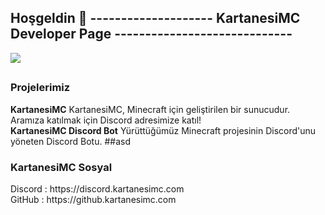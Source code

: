 ## Hoşgeldin 👋 -------------------- KartanesiMC Developer Page -----------------------------
<img src="https://i.imgur.com/HL04oIw.jpg" weight="2000"/> </div>
##
<h3>Projelerimiz</h3>
<b>KartanesiMC</b> KartanesiMC, Minecraft için geliştirilen bir sunucudur. Aramıza katılmak için Discord adresimize katıl!
<b><br>KartanesiMC Discord Bot</b> Yürüttüğümüz Minecraft projesinin Discord'unu yöneten Discord Botu.
##asd
<h3>KartanesiMC Sosyal</h3>
Discord : https://discord.kartanesimc.com
<br>GitHub : https://github.kartanesimc.com

<!--

**Here are some ideas to get you started:**

🙋‍♀️ A short introduction - what is your organization all about?
🌈 Contribution guidelines - how can the community get involved?
👩‍💻 Useful resources - where can the community find your docs? Is there anything else the community should know?
🍿 Fun facts - what does your team eat for breakfast?
🧙 Remember, you can do mighty things with the power of [Markdown](https://docs.github.com/github/writing-on-github/getting-started-with-writing-and-formatting-on-github/basic-writing-and-formatting-syntax)
-->
